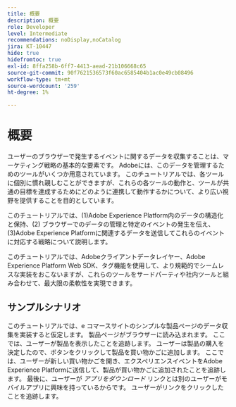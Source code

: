 ```yaml
---
title: 概要
description: 概要
role: Developer
level: Intermediate
recommendations: noDisplay,noCatalog
jira: KT-10447
hide: true
hidefromtoc: true
exl-id: 8ffa258b-6ff7-4413-aead-21b106668c65
source-git-commit: 90f7621536573f60ac6585404b1ac0e49cb08496
workflow-type: tm+mt
source-wordcount: '259'
ht-degree: 1%

---
```


# 概要

ユーザーのブラウザーで発生するイベントに関するデータを収集することは、マーケティング戦略の基本的な要素です。 Adobeには、このデータを管理するためのツールがいくつか用意されています。 このチュートリアルでは、各ツールに個別に慣れ親しむことができますが、これらの各ツールの動作と、ツールが共通の目標を達成するためにどのように連携して動作するかについて、より広い視野を提供することを目的としています。

このチュートリアルでは、(1)Adobe Experience Platform内のデータの構造化と保持、(2) ブラウザーでのデータの管理と特定のイベントの発生を伝え、(3)Adobe Experience Platformに関連するデータを送信してこれらのイベントに対応する戦略について説明します。

このチュートリアルでは、Adobeクライアントデータレイヤー、Adobe Experience Platform Web SDK、タグ機能を使用して、より規範的でシームレスな実装をおこないますが、これらのツールをサードパーティや社内ツールと組み合わせて、最大限の柔軟性を実現できます。

## サンプルシナリオ

このチュートリアルでは、e コマースサイトのシンプルな製品ページのデータ収集を実装すると仮定します。 製品ページがブラウザーに読み込まれます。 ここでは、ユーザーが製品を表示したことを追跡します。 ユーザーは製品の購入を決定したので、ボタンをクリックして製品を買い物かごに追加します。 ここでは、ユーザーが新しい買い物かごを開き、エクスペリエンスイベントをAdobe Experience Platformに送信して、製品が買い物かごに追加されたことを追跡します。 最後に、ユーザーが _アプリをダウンロード_ リンクとは別のユーザーがモバイルアプリに興味を持っているからです。 ユーザーがリンクをクリックしたことを追跡します。
